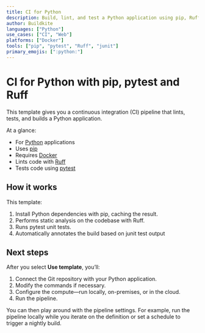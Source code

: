 ```yaml
---
title: CI for Python
description: Build, lint, and test a Python application using pip, Ruff, and pytest.
author: Buildkite
languages: ["Python"]
use_cases: ["CI", "Web"]
platforms: ["Docker"]
tools: ["pip", "pytest", "Ruff", "junit"]
primary_emojis: [":python:"]
---
```


# CI for Python with pip, pytest and Ruff

This template gives you a continuous integration (CI) pipeline that lints, tests, and builds a Python application.

At a glance:

- For [Python](https://www.python.org/) applications
- Uses [pip](https://pypi.org/project/pip/)
- Requires [Docker](https://docs.docker.com/get-docker/)
- Lints code with [Ruff](https://docs.astral.sh/ruff/)
- Tests code using [pytest](https://docs.pytest.org/)

## How it works

This template:

1. Install Python dependencies with pip, caching the result.
2. Performs static analysis on the codebase with Ruff.
3. Runs pytest unit tests.
4. Automatically annotates the build based on junit test output

## Next steps

After you select **Use template**, you’ll:

1. Connect the Git repository with your Python application.
2. Modify the commands if necessary.
3. Configure the compute—run locally, on-premises, or in the cloud.
4. Run the pipeline.

You can then play around with the pipeline settings. For example, run the pipeline locally while you iterate on the definition or set a schedule to trigger a nightly build.

